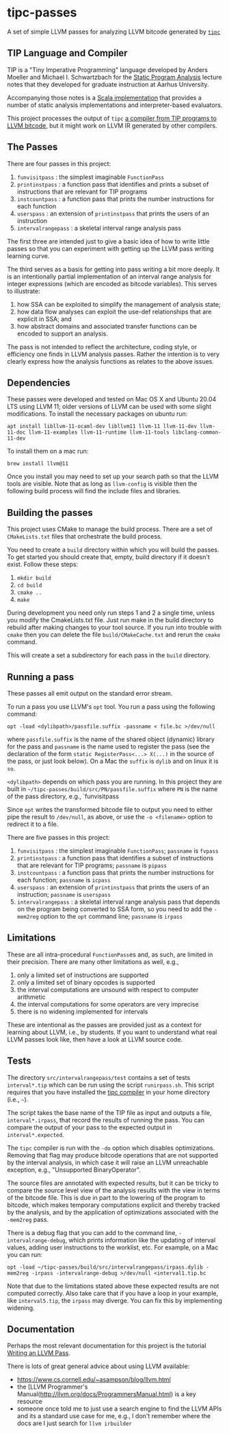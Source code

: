 # tipc-passes
A set of simple LLVM passes for analyzing LLVM bitcode generated by [`tipc`](https://github.com/matthewbdwyer/tipc/)

## TIP Language and Compiler

TIP is a "Tiny Imperative Programming" language developed by Anders Moeller and Michael I. Schwartzbach for the [Static Program Analysis](https://cs.au.dk/~amoeller/spa/) lecture notes that they developed for graduate instruction at Aarhus University.

Accompanying those notes is a [Scala implementation](https://github.com/cs-au-dk/TIP/) that provides a number of static analysis implementations and interpreter-based evaluators.

This project processes the output of `tipc` [a compiler from TIP programs to LLVM bitcode](https://github.com/matthewbdwyer/tipc), but it might work on LLVM IR generated by other compilers.

## The Passes
There are four passes in this project:

  1. `funvisitpass` : the simplest imaginable `FunctionPass` 
  2. `printinstpass` : a function pass that identifies and prints a subset of instructions that are relevant for TIP programs
  3. `instcountpass` : a function pass that prints the number instructions for each function
  4. `userspass` : an extension of `printinstpass` that prints the users of an instruction  
  5. `intervalrangepass` : a skeletal interval range analysis pass

The first three are intended just to give a basic idea of how to write little passes so that you can experiment with getting up the LLVM pass writing learning curve.

The third serves as a basis for getting into pass writing a bit more deeply.
It is an intentionally partial implementation of an interval range analysis for integer expressions (which are encoded as bitcode variables).
This serves to illustrate:

  1. how SSA can be exploited to simplify the management of analysis state;
  2. how data flow analyses can exploit the use-def relationships that are explicit in SSA; and
  3. how abstract domains and associated transfer functions can be encoded to support an analysis.

The pass is not intended to reflect the architecture, coding style, or efficiency one finds in LLVM analysis passes.
Rather the intention is to very clearly express how the analysis functions as relates to the above issues.

## Dependencies
These passes were developed and tested on Mac OS X and Ubuntu 20.04 LTS using LLVM 11;  older versions of LLVM can be used with some slight modifications.  To install the necessary packages on ubuntu run:

`apt install libllvm-11-ocaml-dev libllvm11 llvm-11 llvm-11-dev llvm-11-doc llvm-11-examples llvm-11-runtime llvm-11-tools libclang-common-11-dev`

To install them on a mac run:

`brew install llvm@11`

Once you install you may need to set up your search path so that the LLVM tools are visible.  Note that as long as `llvm-config` is visible then the following build process will find the include files and libraries.

## Building the passes

This project uses CMake to manage the build process.  There are a set of `CMakeLists.txt` files that orchestrate the build process.  

You need to create a `build` directory within which you will build the passes.  To get started you should create that, empty, build directory if it doesn't exist.  Follow these steps:
  1. `mkdir build`
  2. `cd build`
  3. `cmake ..`
  4. `make`

During development you need only run steps 1 and 2 a single time, unless you modify the CmakeLists.txt file.  Just run make in the build directory to rebuild after making changes to your tool source.  If you run into trouble with `cmake` then you can delete the file `build/CMakeCache.txt` and rerun the `cmake` command.

This will create a set a subdirectory for each pass in the `build` directory.

## Running a pass
These passes all emit output on the standard error stream.

To run a pass you use LLVM's `opt` tool.  You run a pass using the following command:

`opt -load <dylibpath>/passfile.suffix -passname < file.bc >/dev/null`

where `passfile.suffix` is the name of the shared object (dynamic) library for the pass and `passname` is the name used to register the pass (see the declaration of the form `static RegisterPass<...> X(...)` in the source of the pass, or just look below).  On a Mac the `suffix` is `dylib` and on linux it is `so`.

`<dylibpath>` depends on which pass you are running.  In this project they are built in `~/tipc-passes/build/src/PN/passfile.suffix` where `PN` is the name of the pass directory, e.g., `funvisitpass

Since `opt` writes the transformed bitcode file to output you need to either pipe the result to `/dev/null`, as above, or use the `-o <filename>` option to redirect it to a file.

There are five passes in this project:
  1. `funvisitpass` : the simplest imaginable `FunctionPass`; `passname` is `fvpass` 
  2. `printinstpass` : a function pass that identifies a subset of instructions that are relevant for TIP programs; `passname` is `pipass`
  3. `instcountpass` : a function pass that prints the number instructions for each function; `passname` is `icpass`
  4. `userspass` : an extension of `printinstpass` that prints the users of an instruction; `passname` is `userspass`
  5. `intervalrangepass` : a skeletal interval range analysis pass that depends on the program being converted to SSA form, so you need to add the `-mem2reg` option to the `opt` command line; `passname` is `irpass`


## Limitations
These are all intra-procedural `FunctionPass`es and, as such, are limited in their precision.  There are many other limitations as well, e.g., 
  1. only a limited set of instructions are supported 
  2. only a limited set of binary opcodes is supported
  3. the interval computations are unsound with respect to computer arithmetic
  4. the interval computations for some operators are very imprecise
  5. there is no widening implemented for intervals

These are intentional as the passes are provided just as a context for learning about LLVM, i.e., by students.  If you want to understand what real LLVM passes look like, then have a look at LLVM source code.

## Tests

The directory `src/intervalrangepass/test` contains a set of tests `interval*.tip` which can be run using the script `runirpass.sh`.  This script requires that you have installed the [tipc compiler](https://github.com/matthewbdwyer/tipc) in your home directory (i.e., `~`).  

The script takes the base name of the TIP file as input and outputs a file, `interval*.irpass`, that record the results of running the pass.  You can compare the output of your pass to the expected output in `interval*.expected`.

The `tipc` compiler is run with the `-do` option which disables optimizations.  Removing that flag may produce bitcode operations that are not supported by the interval analysis, in which case it will raise an LLVM unreachable exception, e.g., "Unsupported BinaryOperator".

The source files are annotated with expected results, but it can be tricky to compare the source level view of the analysis results with the view in terms of the bitcode file.  This is due in part to the lowering of the program to bitcode, which makes temporary computations explicit and thereby tracked by the analysis, and by the application of optimizations associated with the `-mem2reg` pass.  

There is a debug flag that you can add to the command line, `-intervalrange-debug`, which prints information like the updating of interval values, adding user instructions to the worklist, etc.  For example, on a Mac you can run:

`opt -load ~/tipc-passes/build/src/intervalrangepass/irpass.dylib -mem2reg -irpass -intervalrange-debug >/dev/null <interval1.tip.bc`

Note that due to the limitations stated above these expected results are not computed correctly.  Also take care that if you have a loop in your example, like `interval5.tip`, the `irpass` may diverge.  You can fix this by implementing widening.

## Documentation

Perhaps the most relevant documentation for this project is the tutorial [Writing an LLVM Pass](http://llvm.org/docs/WritingAnLLVMPass.html).

There is lots of great general advice about using LLVM available:
  * https://www.cs.cornell.edu/~asampson/blog/llvm.html
  * the [LLVM Programmer's Manual(http://llvm.org/docs/ProgrammersManual.html) is a key resource
  * someone once told me to just use a search engine to find the LLVM APIs and its a standard use case for me, e.g., I don't remember where the docs are I just search for `llvm irbuilder`
